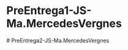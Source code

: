 ﻿# PreEntrega1-JS-Ma.MercedesVergnes
#   P r e E n t r e g a 2 - J S - M a . M e r c e d e s V e r g n e s  
 